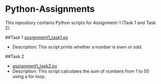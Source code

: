 # Python-Assignments
This repository contains Python scripts for Assignment-1 (Task 1 and Task 2).

##Task 1 
[assignment1_task1.py](./PyLearn/assignment1_task1.py)
- Description: This script prints whether a number is even or odd.

##Task 2
- [assignment1_task2.py](./PyLearn/assignment1_task2.py)
- Description: This script calculates the sum of numbers from 1 to 50 using a for loop.
